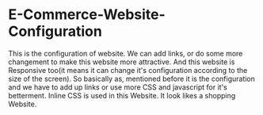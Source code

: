 # E-Commerce-Website-Configuration
This is the configuration of website. We can add links, or do some more changement to make this website more attractive.
And this website is Responsive too(it means it can change it's configuration according to the size of the screen).
So basically as, mentioned before it is the configuration and we have to add up links or use more CSS and javascript for it's betterment.
Inline CSS is used in this Website.
It look likes a shopping Website.
